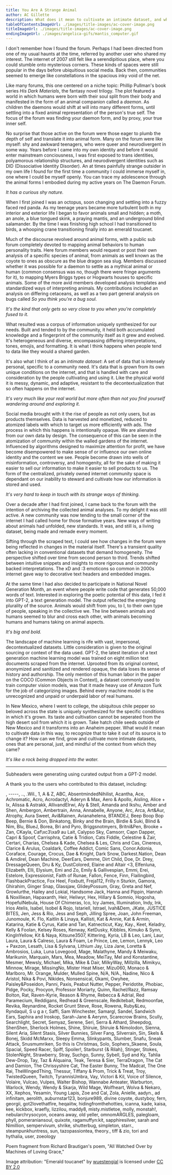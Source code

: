 ```yaml
---
title: You Are A Strange Animal
author: AC Gillette
description: What does it mean to cultivate an intimate dataset, and where can they be found? An exploration into the poetics, ethics, and value of intimate data.
tableOfContentsImageUrl: ./images/title-images/ac-cover-image.png
titleImageUrl: ./images/title-images/ac-cover-image.png
endingImageUrl: ./images/angelica-gifs/mantis_computer.gif
---
```


I don't remember how I found the forum. Perhaps I had been directed from one of my usual haunts at the time, referred by another user who shared my interest. The internet of 2007 still felt like a serendipitious place, where you could stumble onto mysterious corners. These kinds of spaces were still popular in the days before ubiquitious social media. Back then, communities seemed to emerge like constellations in the spacious inky void of the net.

Like many forums, this one centered on a niche topic: Phillip Pullman's book series _His Dark Materials_, the fantasy novel trilogy. The plot featured a world in which humans were born with their soul split from their body and manifested in the form of an animal companion called a _daemon_. As children the daemons would shift at will into many different forms, until settling into a fixed animal representation of the person's true self. The focus of the forum was finding your daemon form, and by proxy, your true inner self.

No surprise that those active on the forum were those eager to plumb the depth of self and translate it into animal form. Many on the forum were like myself: shy and awkward teenagers, who were queer and neurodivergent in some way. Years before I came into my own identity and before it would enter mainstream conciousness, I was first exposed to trans identities, polyamorous relationship structures, and neurodivergent identities such as DID (Dissociative Identity Disorder). An at times painfully strange outsider in my own life I found for the first time a community I could immerse myself in, one where I could be myself openly. You can trace my adolescence through the animal forms I embodied during my active years on The Daemon Forum.

_It has a curious shy nature._

When I first joined I was an octopus, soon changing and settling into a fuzzy faced red panda. As my teenage years became more turbulent both in my interior and exterior life I began to favor animals small and hidden; a moth, an anole, a blue tongued skink, a praying mantis, and an underground blind salamander. By the time I was finishing high school I had transitioned to birds, a whooping crane transitioning finally into an emerald toucanet.

Much of the discourse revolved around animal forms, with a public sub forum completely devoted to mapping animal behaviors to human personality traits. Here forum members would request or post their own analysis of a specific species of animal, from animals as well known as the coyote to ones as obscure as the blue dragon sea slug. Members discussed whether it was possible for a daemon to settle as a mythical animal or human (common consensus was no, though there were fringe arguments for it), to mapping Myers Briggs types or Hogwarts houses to specific animals. Some of the more avid members developed analysis templates and standardized ways of interpreting animals. My contributions included an analysis on differing cetaceans, as well as a two part general analysis on bugs called _So you think you're a bug soul_.

_It's the kind that only gets so very close to you when you're completely fused to it._

What resulted was a corpus of information uniquely synthesized for our needs. Built and tended to by the community, it held both accumulated knowledge and a fingerprint of the community itself as it grew and evolved. It's heterogeneous and diverse, encompassing differing interpretations, tones, emojis, and formatting. It is what I think happens when people tend to data like they would a shared garden.

It's also what I think of as an _intimate dataset_: A set of data that is intensely personal, specific to a community need. It's data that is grown from its own unique conditions on the internet, and that is handled with care and consideration by the people cultivating and using it. Like the physical world it is messy, dynamic, and adaptive, resistant to the decontextualization that so often happens on the internet.

_It's very much like your real world but more often than not you find yourself wandering around and exploring it._

Social media brought with it the rise of people as not only users, but as products themselves. Data is harvested and monetized, reduced to atomized labels with which to target us more efficiently with ads. The process in which this happens is intentionally opaque. We are alienated from our own data by design. The consequence of this can be seen in the atomization of community within the walled gardens of the internet. Influenced by algorithms designed to maximize attention for profit, we have become disempowered to make sense of or influence our own online identity and the content we see. People become drawn into wells of misinformation, controversy, and homogenity, all for the sake of making it easier to sell our information to make it easier to sell products to us. The form of the centralized, privately owned internet community space is dependant on our inability to steward and cultivate how our information is stored and used.

_It's very hard to keep in touch with its strange ways of thinking._

Over a decade after I had first joined, I came back to the forum with the intention of archiving the collected animal analyses. To my delight it was still active. A new community was now tending to the small corner of the internet I had called home for those formative years. New ways of writing about animals had unfolded, new standards. It was, and still is, a living dataset, being made and remade every moment.

Sifting through the scraped text, I could see how changes in the forum were being reflected in changes in the material itself. There's a transient quality often lacking in conventional datasets that demand homogeneity. The perspective shifted over time from second person to third. Trends shifted between intuitive snippets and insights to more rigorous and community backed interpretations. The xD and :3 emoticons so common in 2000s internet gave way to decorative text headers and embedded images.

At the same time I had also decided to participate in National Novel Generation Month, an event where people write code that generates 50,000 words of text. Interested in exploring the poetic potential of this data, I fed it into GPT-2, a text generation model. The output reflected the emerging plurality of the source. Animals would shift from you, to I, to their own type of people, speaking in the collective we. The line between animals and humans seemed to blur and cross each other, with animals becoming humans and humans taking on animal aspects.

_It's big and bold._

The landscape of machine learning is rife with vast, impersonal, decontextualized datasets. Little consideration is given to the original sourcing or context of the data used. GPT-2, the latest iteration of a text generation machine learning model was trained on eight million text documents scraped from the internet. Uprooted from its original context, anonymized and sanitized and rendered opaque, the data loses its sense of history and authorship. The only mention of this human labor in the paper on the COCO (Common Objects in Context), a dataset commonly used to train computer vision models, was that it made heavy use of Amazon Turk for the job of categorizing images. Behind every machine model is the unrecognized and unpaid or underpaid labor of real humans.

In New Mexico, where I went to college, the ubiquitous chile pepper so beloved across the state is uniquely synthesized for the specific conditions in which it's grown. Its taste and cultivation cannot be seperated from the high desert soil from which it is grown. Take hatch chile seeds outside of New Mexico and it transforms into an Anaheim pepper. What would it mean to cultivate data in this way, to recognize that to take it out of its source is to change it? How can we find, grow and cultivate more intimate datasets, ones that are personal, just, and mindful of the context from which they came?

_It's like a rock being dropped into the water._

---

Subheaders were generating using curated output from a GPT-2 model.

A thank you to the users who contributed to this dataset, including:

, -----, .., .Wil., 1, A & Z, ABC, AbsentmindedNihilist, Acantha, Ace, Achromatic, Acro, Acrodactyl, Aderyn & Max, Aero & Apollo, Aisling, Alice + Ix, Alissa & Astrakk, AllivandElrwi, Aly & Stell, Amanda and Ikshu, Amber and Shen, Ambergon, Ambertrain, Anna, Annabelle, Anyone, Arc, Arca, Art&Aur, Atrophy, Aura Sweet, Avi&Rainen, Avianahelena, BTANDEJ, Beep Boop Bop Beep, Bernie & Don, Binkatong, Binky and the Brain, Birdie & Suki, Blind & Nim, Blu, BlueJ, Borea, Bri and Pyro, Briggsnotmyers, Britni&Pen, Brooke + Zan, CKayla, Caf\xc3\xa9 au Lait, Calypso Sky, Camsorr, Capn Dapper, Capri & Spoof, Carrisphra, Catie & Tridion, Cats Fiddle, Celestine & Zair, Certari, Charias, Chelsea & Kade, Chelsea & Les, Chris and Cas, Cinereus, Clarice & Arulus, Coaldark, Coffee Addict, Comic Sans, Conor.Adonia, Coraface, Courage, Crocus, Dae & Knight, Dark Snow, Darkest.Nation, Dean & Amdirel, Dean Machine, DeerEars, Demme, Dirt Child, Doe, Dr. Drey, DressageQueen, Dru & Ky, DustColored, Elaine and Altair <3, Elfenluna, Elizabeth, Elli, Elysium, Emi and Zo, Emily & Gallivespian, Emmi, Erei, Estelore, Expressionist, Faith of Runae, Fallon, Fence, Finn, Flailingbird, FlashbackPractice, Fox Heel, Foxbutt, Freja112, Frilly n Sturkin, Gamora, Ghirahim, Ginger Snap, Glassjaw, GlideyPossum, Gray, Greta and Nef, Growlurthe, Hailey and Lokial, Handsome Jack, Hanna and Pippin, Hannah & Noxilliean, Hapaxanth, Heir, Heliwyr, Hex, Hillary & Somnio, Hogosha, HopefulNebula, House Of Chimeras, Ico, Icy James, Illumination, Indy, Ink, Irios Atelis, Isabel, Isobel & Rojo, Istariell, Istrael, Ivah&Dem, JKate, JUSTICE BITES, Jen, Jess & Rio, Jess and Seph, Jilling Spree, Joan, John Freeman, Junomoule, K. Flo, Kaitlin & Linaya, Kallisti, Kat & Annie, Kat & Armin, Katarina, Katie & Cyrus, Katie and Tan, Katnecticut, Kay, Kay., Keet, Keladry, Kelly & Foolan, Kelsey Roses, Kenway, KetDusky, Kibbles, Kimuko & Synn, KingInYellow, Kit & Naya, Kitsune3507, Kittering, Kyria, LB & Leo, Lani, Laur, Laura, Laura &
Calreso, Laura & Foam, Le Prince, Lee, Lemon, Lennyk, Leo + Paxzon, Lesath, Lisa & Sylvana, Lithium Jay, Liza Jane, Loretta & Ambrosios, Luka, Luna Lovegood, Mage, Malathyne, Mandy & Meiwaku, Marikunin, Marquain, Mars, Mea, Meadow, MeiTay, Mel and Konstantine, Mesmer, Mewsly, Michael, Mika, Mike & Dair, MilkyWay, Millzilla, Mimikyu, Minnow, Mirage, MissingNo, Mister Heat Miser, Mizu060, Monaco & Marlboro, Mr. Orange, Mulder, Mulled Spine, N/A, N/A., Nadine, Nico & Aristol, Nika & Povi, Nikides, Nonsensical, Okami, Owyhee, Paisley&Poseidon, Panni, Paxis, Peabut Nutter, Pepper, Peridotite, Phobiac, Pidge, Pocky, Procyon, Professor Moriarty, Quinn, Rachel/Razz, Ramsay Bolton, Rat, Raven-Kyrie, Reason & Rhyme, Rebecca & Adrial, Red Paramecium, Reddigans, Redhead & Greenscale, Redkitebait, Redmoonfae, Revika, Reynardine, Rocket Grunt Steve, Rose, Rowena, Ruby&Leu, Ryndaquil, S u g a r, Saffi, Sam Winchester, Samargl, Sandel, Sandwich Ears, Saphira and Iroskop, Sarah-Jane & Aerynn, Scarecrow Brains, Scully, Searchlight, Secret, Semyaz, Serene, Seri, Serra & Athard, Sheepdog, ShenShen, Sherlock Holmes, Shine, Shiruie, Shiruie & Nimolodon, Sienna, Silent Aria, Silent Stasis, Silver Bunnies, Silver Fang, Silverrain, Sin, Skels & Bonej, Skidd McMarxx, Sleepy Emma, Slinkypants, Slumber, Snafu, Sneak Attack, Snusmumriken, So this is Christmas, Solo, Sophers_Skaene, Soula, Spacial, Speed Racer, Spiff, Spoiler!, Starburst {& Rilah}, Stinger, Stokes, StolenNight, Strawberry, Stray, Suchgo, Sunny, Sybell, Syd and Ky, Tahlia Dew-Drop, Tay, Taz & Alquaina, Teak, Teresa & Sier, TerraDragon, The Cat and Damion, The Chrissyshire Cat, The Easter Bunny, The Madcat, The One Rai, TheWingedThing, Thessur, Tiffany & Prom, Trick & Treat, Troy, TwistedQueen, Twitch, TyrannisUmbra, Vay, Victori & Kil, Voice of Silence, Volaire, Vulcao, Vulpes, Walter Bishop, Wannabe Anteater, Warburton, Warlock, Wendy, Wendy & Skarja, Wild Mage, Wolfheart, Wolva & Nekaro, XX, Xephos, Yesamin, Young Lapis, Zoe and Cal, Zola, Anielle, aadyn., ad infinitam, aerolith, auburnstar123, bonjure989, divine coyote, dustyboy, fern, georgii, got2lovethatfire, heqaiitw, hidingfromthehotties, icanna, kade, kaisa, kee, kickbox, kraefly, lizzilou, maddy8, misty.mistletoe, molly, monstah!, nebularchrysocyon, oceans away, old yeller, omnomARGLES, palegloam, phyll, pomeraniansoul, quixote, ragamuffyn:kit, sapphiresilver, sarah and Nimillion, sempervivum, shrike, shutterbug, simpleton, starr., steampunkhuntress, sun, tazopassiontea, theory., tiff & zio, tori and hythalia, user, zoeology

Poem fragment from Richard Brautigan's poem, "All Watched Over by Machines of Loving Grace,"

Image attribution: "Emerald toucanet" by [wuestengial](https://www.flickr.com/photos/30478819@N08) is licensed under [CC BY 2.0](https://creativecommons.org/licenses/by/2.0/?ref=ccsearch&atype=html)

